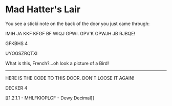 # Mad Hatter's Lair

You see a sticki note on the back of the door you just came through:

IMIH JA KKF KFGF BF WIQJ GPWI. GPV'K OPWJH JB RJBQE!

GFKBHS 4

UYOGSZRQTXI

What is this, French?...oh look a picture of a Bird!

---

HERE IS THE CODE TO THIS DOOR. DON'T LOOSE IT AGAIN!  
  
DECKER 4  
  
[[1.2.1.1 - MHLFKIOPLGF - Dewy Decimal]]